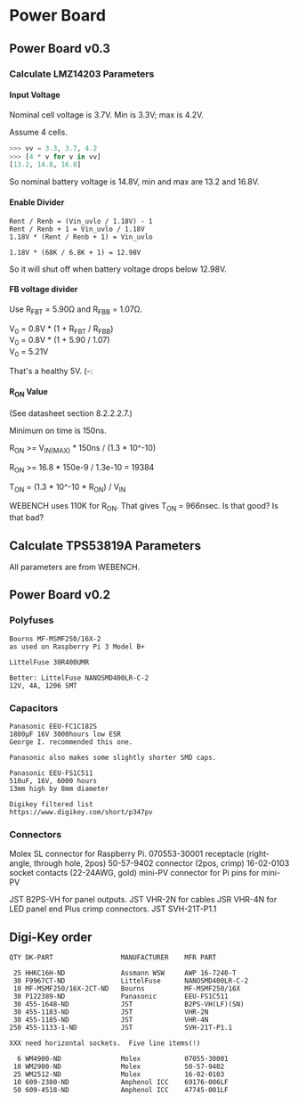 # Power Board

## Power Board v0.3

### Calculate LMZ14203 Parameters

#### Input Voltage

Nominal cell voltage is 3.7V.  Min is 3.3V; max is 4.2V.

Assume 4 cells.

```python
>>> vv = 3.3, 3.7, 4.2
>>> [4 * v for v in vv]
[13.2, 14.8, 16.8]
```

So nominal battery voltage is 14.8V, min and max are 13.2 and 16.8V.


#### Enable Divider

    Rent / Renb = (Vin_uvlo / 1.18V) - 1
    Rent / Renb + 1 = Vin_uvlo / 1.18V
    1.18V * (Rent / Renb + 1) = Vin_uvlo

    1.18V * (68K / 6.8K + 1) = 12.98V

So it will shut off when battery voltage drops below 12.98V.


#### FB voltage divider

Use R<sub>FBT</sub> = 5.90&ohm; and R<sub>FBB</sub> = 1.07&ohm;.

V<sub>0</sub> = 0.8V * (1 + R<sub>FBT</sub> / R<sub>FBB</sub>)
<br>
V<sub>0</sub> = 0.8V * (1 + 5.90 / 1.07)
<br>
V<sub>0</sub> = 5.21V

That's a healthy 5V. (-:


#### R<sub>ON</sub> Value

(See datasheet section 8.2.2.2.7.)

Minimum on time is 150ns.

R<sub>ON</sub> >= V<sub>IN(MAX)</sub> \* 150ns / (1.3 \* 10^-10)

R<sub>ON</sub> >= 16.8 * 150e-9 / 1.3e-10
       = 19384

T<sub>ON</sub> = (1.3 \* 10^-10 \* R<sub>ON</sub>) / V<sub>IN</sub>

WEBENCH uses 110K for R<sub>ON</sub>.  That gives T<sub>ON</sub> = 966nsec.
Is that good?  Is that bad?

## Calculate TPS53819A Parameters

All parameters are from WEBENCH.




## Power Board v0.2

### Polyfuses

    Bourns MF-MSMF250/16X-2
    as used on Raspberry Pi 3 Model B+

    LittelFuse 30R400UMR

    Better: LittelFuse NANOSMD400LR-C-2
    12V, 4A, 1206 SMT


### Capacitors

    Panasonic EEU-FC1C182S
    1800µF 16V 3000hours low ESR
    George I. recommended this one.

    Panasonic also makes some slightly shorter SMD caps.

    Panasonic EEU-FS1C511
    510uF, 16V, 6000 hours
    13mm high by 8mm diameter

    Digikey filtered list
    https://www.digikey.com/short/p347pv

### Connectors

   <!-- Solderable hole for power in
   2.54mm female socket for Raspberry Pi -->

   Molex SL connector for Raspberry Pi.
   070553-30001 receptacle      (right-angle, through hole, 2pos)
   50-57-9402   connector       (2pos, crimp)
   16-02-0103   socket contacts (22-24AWG, gold)
   mini-PV connector for Pi
   pins for mini-PV

  JST B2PS-VH for panel outputs.
  JST VHR-2N for cables
  JSR VHR-4N for LED panel end
  Plus crimp connectors.
  JST SVH-21T-P1.1


## Digi-Key order

    QTY DK-PART                 MANUFACTURER    MFR PART

     25 HHKC16H-ND              Assmann WSW     AWP 16-7240-T
     30 F9967CT-ND              LittelFuse      NANOSMD400LR-C-2
     10 MF-MSMF250/16X-2CT-ND   Bourns          MF-MSMF250/16X
     30 P122389-ND              Panasonic       EEU-FS1C511
     30 455-1648-ND             JST             B2PS-VH(LF)(SN)
     30 455-1183-ND             JST             VHR-2N
     30 455-1185-ND             JST             VHR-4N
    250 455-1133-1-ND           JST             SVH-21T-P1.1

    XXX need horizontal sockets.  Five line items(!)

      6 WM4900-ND               Molex           07055-30001
     10 WM2900-ND               Molex           50-57-9402
     25 WM2512-ND               Molex           16-02-0103
     10 609-2380-ND             Amphenol ICC    69176-006LF
     50 609-4518-ND             Amphenol ICC    47745-001LF
